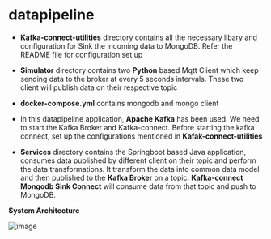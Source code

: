 # datapipeline

 - **Kafka-connect-utilities** directory contains all the necessary libary and configuration for Sink the incoming data to MongoDB. Refer the README file for configuration set up

- **Simulator** directory contains two **Python** based Mqtt Client which keep sending data to the broker at every 5 seconds intervals. These two client will publish data on their respective topic 

- **docker-compose.yml** contains mongodb and mongo client 

- In this datapipeline application, **Apache Kafka** has been used. We need to start the Kafka Broker and Kafka-connect. Before starting the kafka connect, set up the configurations mentioned in **Kafak-connect-utilities**

- **Services** directory contains the Springboot based Java application, consumes data published by different client on their topic and perform the data transformations. It transform the data into common data model and then published to the **Kafka Broker**  on a topic. **Kafka-connect Mongodb Sink Connect** will consume data from that topic and push to MongoDB.


**System Architecture**


![image](https://user-images.githubusercontent.com/91028976/133956590-88bdb008-859a-42fb-b248-b0f7f3f3e791.png)
